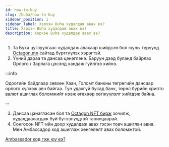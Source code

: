 ```yaml
---
id: how-to-buy
slug: /buha/how-to-buy
sidebar_position: 1
sidebar_label: Хэрхэн Buha худалдаж авах вэ?
title: Хэрхэн Buha худалдаж авах вэ?
description: Хэрхэн Buha худалдаж авах вэ?
---
```


1. Та Буха цуглуулгаас худалдаж авахаар шийдсэн бол юуны түрүүнд [Octagon.mn](https://nft.octagon.mn/register) сайтад бүртгүүлэх хэрэгтэй.
2. Үүний дараа та дансаа цэнэглэнэ.
Баруун дээд буланд байрлах Орлого / Зарлага цэсэнд хандаж гүйлгээ хийнэ.

:::info

Одоогийн байдлаар зөвхөн Хаан, Голомт банкны төгрөгийн дансаар орлого хүлээж авч байгаа. Тун удахгүй бусад банк, төрөл бүрийн крипто валют ашиглах боломжийг нээж өгөхөөр хөгжүүлэлт хийгдэж байна.

:::

3. Дансаа цэнэглэсэн бол та [Octagon NFT бирж](https://www.nft.octagon.mn/market) зочилж, худалдаалагдаж буй бүтээлүүдтэй танилцаарай.
4. Сонгосон NFT-ийн доор худалдаж авах гэсэн товч ашиглан авна. Мөн Амбассадор код ашиглаж хөнгөлөлт авах боломжтой.

[Ambassador код гэж юу вэ?](/docs/marketplace/what-is-ambassador-program)
